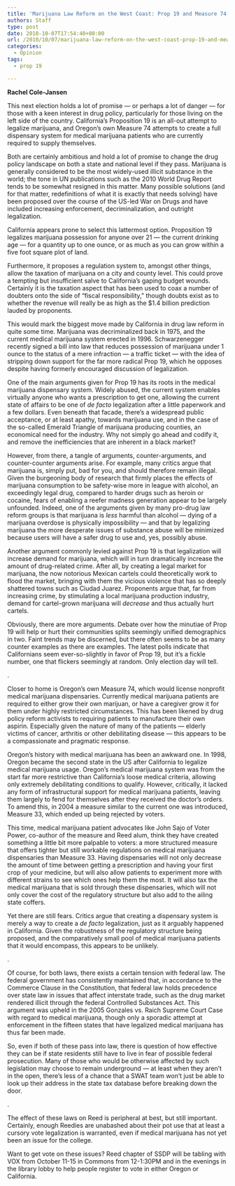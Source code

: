 ```yaml
---
title: 'Marijuana Law Reform on the West Coast: Prop 19 and Measure 74'
authors: Staff
type: post
date: 2010-10-07T17:54:40+00:00
url: /2010/10/07/marijuana-law-reform-on-the-west-coast-prop-19-and-measure-74/
categories:
  - Opinion
tags:
  - prop 19

---
```

**Rachel Cole-Jansen**

This next election holds a lot of promise — or perhaps a lot of danger — for those with a keen interest in drug policy, particularly for those living on the left side of the country. California&#8217;s Proposition 19 is an all-out attempt to legalize marijuana, and Oregon&#8217;s own Measure 74 attempts to create a full dispensary system for medical marijuana patients who are currently required to supply themselves.

Both are certainly ambitious and hold a lot of promise to change the drug policy landscape on both a state and national level if they pass. Marijuana is generally considered to be the most widely-used illicit substance in the world; the tone in UN publications such as the 2010 World Drug Report tends to be somewhat resigned in this matter. Many possible solutions (and for that matter, redefinitions of what it is exactly that needs solving) have been proposed over the course of the US-led War on Drugs and have included increasing enforcement, decriminalization, and outright legalization.

California appears prone to select this lattermost option. Proposition 19 legalizes marijuana possession for anyone over 21 — the current drinking age — for a quantity up to one ounce, or as much as you can grow within a five foot square plot of land.

Furthermore, it proposes a regulation system to, amongst other things, allow the taxation of marijuana on a city and county level. This could prove a tempting but insufficient salve to California&#8217;s gaping budget wounds. Certainly it is the taxation aspect that has been used to coax a number of doubters onto the side of “fiscal responsibility,” though doubts exist as to whether the revenue will really be as high as the $1.4 billion prediction lauded by proponents.

This would mark the biggest move made by California in drug law reform in quite some time. Marijuana was decriminalized back in 1975, and the current medical marijuana system erected in 1996. Schwarzenegger recently signed a bill into law that reduces possession of marijuana under 1 ounce to the status of a mere infraction — a traffic ticket — with the idea of stripping down support for the far more radical Prop 19, which he opposes despite having formerly encouraged discussion of legalization.

One of the main arguments given for Prop 19 has its roots in the medical marijuana dispensary system. Widely abused, the current system enables virtually anyone who wants a prescription to get one, allowing the current state of affairs to be one of _de facto_ legalization after a little paperwork and a few dollars. Even beneath that facade, there&#8217;s a widespread public acceptance, or at least apathy, towards marijuana use, and in the case of the so-called Emerald Triangle of marijuana producing counties, an economical need for the industry. Why not simply go ahead and codify it, and remove the inefficiencies that are inherent in a black market?

However, from there, a tangle of arguments, counter-arguments, and counter-counter arguments arise. For example, many critics argue that marijuana is, simply put, bad for you, and should therefore remain illegal. Given the burgeoning body of research that firmly places the effects of marijuana consumption to be safety-wise more in league with alcohol, an exceedingly legal drug, compared to harder drugs such as heroin or cocaine, fears of enabling a reefer madness generation appear to be largely unfounded. Indeed, one of the arguments given by many pro-drug law reform groups is that marijuana is _less_ harmful than alcohol — dying of a marijuana overdose is physically impossibility — and that by legalizing marijuana the more desperate issues of substance abuse will be minimized because users will have a safer drug to use and, yes, possibly abuse.

Another argument commonly levied against Prop 19 is that legalization will increase demand for marijuana, which will in turn dramatically increase the amount of drug-related crime. After all, by creating a legal market for marijuana, the now notorious Mexican cartels could theoretically work to flood the market, bringing with them the vicious violence that has so deeply shattered towns such as Ciudad Juarez. Proponents argue that, far from increasing crime, by stimulating a local marijuana production industry, demand for cartel-grown marijuana will _decrease_ and thus actually hurt cartels.

Obviously, there are more arguments. Debate over how the minutiae of Prop 19 will help or hurt their communities splits seemingly unified demographics in two. Faint trends may be discerned, but there often seems to be as many counter examples as there are examples. The latest polls indicate that Californians seem ever-so-slightly in favor of Prop 19, but it&#8217;s a fickle number, one that flickers seemingly at random. Only election day will tell.

.

Closer to home is Oregon&#8217;s own Measure 74, which would license nonprofit medical marijuana dispensaries. Currently medical marijuana patients are required to either grow their own marijuan, or have a caregiver grow it for them under highly restricted circumstances. This has been likened by drug policy reform activists to requiring patients to manufacture their own aspirin. Especially given the nature of many of the patients — elderly victims of cancer, arthritis or other debilitating disease — this appears to be a compassionate and pragmatic response.

Oregon&#8217;s history with medical marijuana has been an awkward one. In 1998, Oregon became the second state in the US after California to legalize medical marijuana usage. Oregon&#8217;s medical marijuana system was from the start far more restrictive than California&#8217;s loose medical criteria, allowing only extremely debilitating conditions to qualify. However, critically, it lacked any form of infrastructural support for medical marijuana patients, leaving them largely to fend for themselves after they received the doctor&#8217;s orders. To amend this, in 2004 a measure similar to the current one was introduced, Measure 33, which ended up being rejected by voters.

This time, medical marijuana patient advocates like John Sajo of Voter Power, co-author of the measure and Reed alum, think they have created something a little bit more palpable to voters: a more structured measure that offers tighter but still workable regulations on medical marijuana dispensaries than Measure 33. Having dispensaries will not only decrease the amount of time between getting a prescription and having your first crop of your medicine, but will also allow patients to experiment more with different strains to see which ones help them the most. It will also tax the medical marijuana that is sold through these dispensaries, which will not only cover the cost of the regulatory structure but also add to the ailing state coffers.

Yet there are still fears. Critics argue that creating a dispensary system is merely a way to create a _de facto_ legalization, just as it arguably happened in California. Given the robustness of the regulatory structure being proposed, and the comparatively small pool of medical marijuana patients that it would encompass, this appears to be unlikely.

.

Of course, for both laws, there exists a certain tension with federal law. The federal government has consistently maintained that, in accordance to the Commerce Clause in the Constitution, that federal law holds precedence over state law in issues that affect interstate trade, such as the drug market rendered illicit through the federal Controlled Substances Act. This argument was upheld in the 2005 Gonzales vs. Raich Supreme Court Case with regard to medical marijuana, though only a sporadic attempt at enforcement in the fifteen states that have legalized medical marijuana has thus far been made.

So, even if both of these pass into law, there is question of how effective they can be if state residents still have to live in fear of possible federal prosecution. Many of those who would be otherwise affected by such legislation may choose to remain underground — at least when they aren&#8217;t in the open, there&#8217;s less of a chance that a SWAT team won&#8217;t just be able to look up their address in the state tax database before breaking down the door.

.

The effect of these laws on Reed is peripheral at best, but still important. Certainly, enough Reedies are unabashed about their pot use that at least a cursory vote legalization is warranted, even if medical marijuana has not yet been an issue for the college.

Want to get vote on these issues? Reed chapter of SSDP will be tabling with VOX from October 11-15 in Commons from 12-1:30PM and in the evenings in the library lobby to help people register to vote in either Oregon or California.